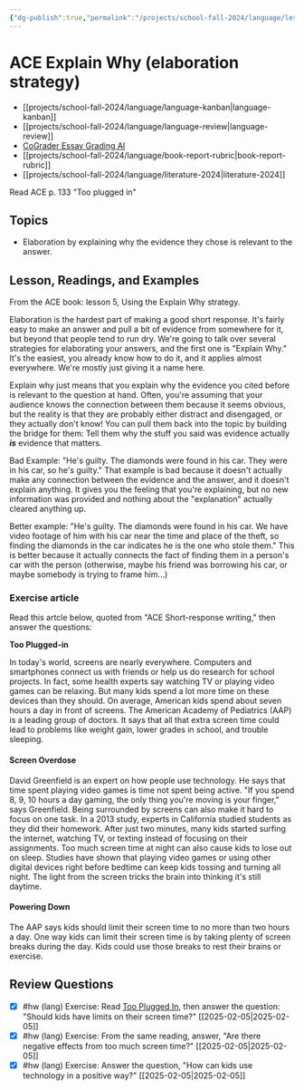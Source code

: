 ```yaml
---
{"dg-publish":true,"permalink":"/projects/school-fall-2024/language/lessons/ace-5-explain-why/"}
---
```



#  ACE Explain Why (elaboration strategy)

- [[projects/school-fall-2024/language/language-kanban\|language-kanban]]
- [[projects/school-fall-2024/language/language-review\|language-review]]
- [CoGrader Essay Grading AI](https://v2.cograder.com/app)
- [[projects/school-fall-2024/language/book-report-rubric\|book-report-rubric]]
- [[projects/school-fall-2024/language/literature-2024\|literature-2024]]


Read ACE p. 133 "Too plugged in"

## Topics


- Elaboration by explaining why the evidence they chose is relevant to the answer.


## Lesson, Readings, and Examples

From the ACE book: lesson 5, Using the Explain Why strategy.

Elaboration is the hardest part of making a good short response. It's fairly easy to make an answer and pull a bit of evidence from somewhere for it, but beyond that people tend to run dry. We're going to talk over several strategies for elaborating your answers, and the first one is "Explain Why." It's the easiest, you already know how to do it, and it applies almost everywhere. We're mostly just giving it a name here.

Explain why just means that you explain why the evidence you cited before is relevant to the question at hand. Often, you're assuming that your audience knows the connection between them because it seems obvious, but the reality is that they are probably either distract and disengaged, or they actually don't know! You can pull them back into the topic by building the bridge for them: Tell them why the stuff you said was evidence actually ***is*** evidence that matters. 

Bad Example: "He's guilty. The diamonds were found in his car. They were in his car, so he's guilty."
That example is bad because it doesn't actually make any connection between the evidence and the answer, and it doesn't explain anything. It gives you the feeling that you're explaining, but no new information was provided and nothing about the "explanation" actually cleared anything up.

Better example: "He's guilty. The diamonds were found in his car. We have video footage of him with his car near the time and place of the theft, so finding the diamonds in the car indicates he is the one who stole them." 
This is better because it actually connects the fact of finding them in a person's car with the person (otherwise, maybe his friend was borrowing his car, or maybe somebody is trying to frame him...)

### Exercise article

Read this artcle below, quoted from "ACE Short-response writing," then answer the questions:

**Too Plugged-in**

In today's world, screens are nearly everywhere. Computers and smartphones connect us with friends or help us do research for school projects. In fact, some health experts say watching TV or playing video games can be relaxing. But many kids spend a lot more time on these devices than they should. On average, American kids spend about seven hours a day in front of screens. The American Academy of Pediatrics (AAP) is a leading group of doctors. It says that all that extra screen time could lead to problems like weight gain, lower grades in school, and trouble sleeping.

#### Screen Overdose

David Greenfield is an expert on how people use technology. He says that time spent playing video games is time not spent being active. "If you spend 8, 9, 10 hours a day gaming, the only thing you're moving is your finger," says Greenfield.
Being surrounded by screens can also make it hard to focus on one task. In a 2013 study, experts in California studied students as they did their homework. After just two minutes, many kids started surfing the internet, watching TV, or texting instead of focusing on their assignments.
Too much screen time at night can also cause kids to lose out on sleep. Studies have shown that playing video games or using other digital devices right before bedtime can keep kids tossing and turning all night. The light from the screen tricks the brain into thinking it's still daytime.

#### Powering Down

The AAP says kids should limit their screen time to no more than two hours a day. One way kids can limit their screen time is by taking plenty of screen breaks during the day. Kids could use those breaks to rest their brains or exercise.


## Review Questions 

- [x] #hw (lang) Exercise: Read [Too Plugged In](https://school.ginosterous.com/projects/school-fall-2024/language/lessons/ace-5-explain-why), then answer the question: "Should kids have limits on their screen time?" [[2025-02-05\|2025-02-05]]
- [x] #hw (lang) Exercise: From the same reading, answer, "Are there negative effects from too much screen time?" [[2025-02-05\|2025-02-05]]
- [x] #hw (lang) Exercise: Answer the question, "How can kids use technology in a positive way?" [[2025-02-05\|2025-02-05]]
